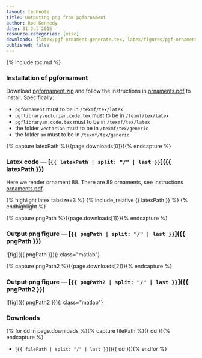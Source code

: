 ```yaml
---
layout: technote
title: Outputing png from pgfornament
author: Rod Kennedy
date: 31 Jul 2015
resource-categories: [misc]
downloads: [latex/pgf-ornament-generate.tex, latex/figures/pgf-ornament.png, latex/figures/pgf-ornament-600.png]
published: false
---
```


{% include toc.md %}

### Installation of pgfornament

Download [pgfornament.zip](http://www.altermundus.com/pages/downloads/packages/pgfornament/pgfornament.zip) and follow the instructions in [ornaments.pdf](http://altermundus.com/pages/downloads/packages/pgfornament/ornaments.pdf) to install. Specifically:

- <code>pgfornament</code> must to be in <code>/texmf/tex/latex</code>
- <code>pgflibraryvectorian.code.tex</code> must to be in <code>/texmf/tex/latex</code>
- <code>pgflibraryam.code.tex</code> must to be in <code>/texmf/tex/latex</code>
- the folder <code>vectorian</code> must to be in <code>/texmf/tex/generic</code>
- the folder <code>am</code> must to be in <code>/texmf/tex/generic</code>

<!-- latex/pgf-ornament-generate.tex -->
{% capture latexPath %}{{page.downloads[0]}}{% endcapture %}

### Latex code &mdash; [<code>{{ latexPath | split: "/" | last }}</code>]({{ latexPath }})

Here we render ornament 88.  There are 89 ornaments, see instructions [ornaments.pdf](http://altermundus.com/pages/downloads/packages/pgfornament/ornaments.pdf).

{% highlight latex tabsize=3 %}
{% include_relative {{ latexPath }} %}
{% endhighlight %}

{% capture pngPath %}{{page.downloads[1]}}{% endcapture %}

### Output png figure &mdash; [<code>{{ pngPath | split: "/" | last }}</code>]({{ pngPath }})

![fig]({{ pngPath }}){: class="matlab"}

{% capture pngPath2 %}{{page.downloads[2]}}{% endcapture %}

### Output png figure &mdash; [<code>{{ pngPath2 | split: "/" | last }}</code>]({{ pngPath2 }})

![fig]({{ pngPath2 }}){: class="matlab"}

### Downloads

{% for dd in page.downloads %}{% capture filePath %}{{ dd }}{% endcapture %}
- [<code>{{ filePath | split: "/" | last }}</code>]({{ dd }}){% endfor %}
